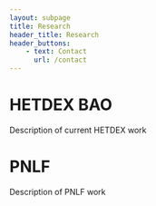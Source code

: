 ```yaml
---
layout: subpage
title: Research
header_title: Research
header_buttons:
    - text: Contact
      url: /contact
---
```


# HETDEX BAO

Description of current HETDEX work

# PNLF

Description of PNLF work
